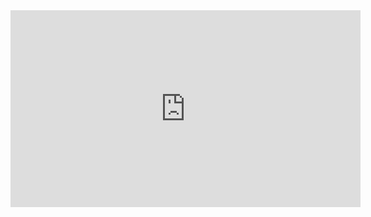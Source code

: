 <iframe width="560" height="315" src="https://www.youtube.com/embed/t6m1kv_9lWY" title="YouTube video player" frameborder="0" allow="accelerometer; autoplay; clipboard-write; encrypted-media; gyroscope; picture-in-picture" allowfullscreen></iframe>
